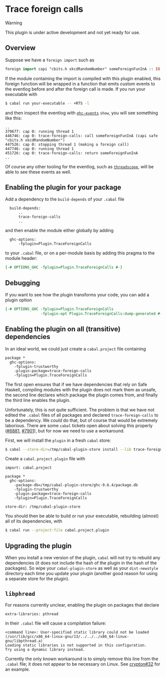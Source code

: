 # Trace foreign calls

> [!WARNING]
> This plugin is under active development and not yet ready for use.

## Overview

Suppose we have a `foreign import` such as

```haskell
foreign import capi "cbits.h xkcdRandomNumber" someForeignFunInA :: IO CInt
```

If the module containing the import is compiled with this plugin enabled, this
foreign function will be wrapped in a function that emits custom events to the
eventlog before and after the foreign call is made. If you run your executable
with

```bash
$ cabal run your-executable -- +RTS -l
```

and then inspect the eventlog with
[`ghc-events`](https://hackage.haskell.org/package/ghc-events) `show`, you will
see something like this:

```
..
379677: cap 0: running thread 1
446746: cap 0: trace-foreign-calls: call someForeignFunInA (capi safe "cbits.h xkcdRandomNumber")
447526: cap 0: stopping thread 1 (making a foreign call)
447746: cap 0: running thread 1
451726: cap 0: trace-foreign-calls: return someForeignFunInA
..
```

Of course any other tooling for the eventlog, such as
[`threadscope`](https://hackage.haskell.org/package/threadscope), will be able
to see these events as well.

## Enabling the plugin for your package

Add a dependency to the `build-depends` of your `.cabal` file

```cabal
  build-depends:
      ..
      trace-foreign-calls
      ..
```

and then enable the module either globally by adding

```cabal
  ghc-options:
      -fplugin=Plugin.TraceForeignCalls
```

to your `.cabal` file, or on a per-module basis by adding this pragma to the
module header:

```haskell
{-# OPTIONS_GHC -fplugin=Plugin.TraceForeignCalls #-}
```

## Debugging

If you want to see how the plugin transforms your code, you can add a plugin
option

```haskell
{-# OPTIONS_GHC -fplugin=Plugin.TraceForeignCalls
                -fplugin-opt Plugin.TraceForeignCalls:dump-generated #-}
```

## Enabling the plugin on all (transitive) dependencies

In an ideal world, we could just create a `cabal.project` file containing

```cabal
package *
  ghc-options:
    -fplugin-trustworthy
    -plugin-package=trace-foreign-calls
    -fplugin=Plugin.TraceForeignCalls
```

The first open ensures that if we have dependencies that rely on Safe Haskell,
compiling modules with the plugin does not mark them as unsafe, the second line
declares which package the plugin comes from, and finally the third line
enables the plugin.

Unfortunately, this is not quite sufficient. The problem is that we have not
edited the `.cabal` files of all packages and declared `trace-foreign-calls` to
be a dependency. We _could_ do that, but of course that would be extremely
laborious. There are some `cabal` tickets open about solving this properly
([#6881](https://github.com/haskell/cabal/issues/6881),
[#7901](https://github.com/haskell/cabal/issues/7901)), but for now we need to
use a workaround.

First, we will install the `plugin` in a fresh `cabal` store:

```bash
$ cabal --store-dir=/tmp/cabal-plugin-store install --lib trace-foreign-calls
```

Create a `cabal.project.plugin` file with

```cabal
import: cabal.project

package *
  ghc-options:
    -package-db=/tmp/cabal-plugin-store/ghc-9.6.4/package.db
    -fplugin-trustworthy
    -plugin-package=trace-foreign-calls
    -fplugin=Plugin.TraceForeignCalls

store-dir: /tmp/cabal-plugin-store
```

You should then be able to build or run your executable, rebuilding (almost)
all of its dependencies, with

```bash
$ cabal run --project-file cabal.project.plugin
```

## Upgrading the plugin

When you install a new version of the plugin, `cabal` will not try to rebuild
any dependencies (it does not include the hash of the plugin in the hash of the
packages). So wipe your `cabal-plugin-store` as well as your `dist-newstyle`
directory each time you update your plugin (another good reason for using a
separate store for the plugin).

## `libphread`

For reasons currently unclear, enabling the plugin on packages that declare

```cabal
extra-libraries: pthread
```

in their `.cabal` file will cause a compilation failure:

```
<command line>: User-specified static library could not be loaded (/usr/lib/gcc/x86_64-linux-gnu/13/../../../x86_64-linux-gnu/libpthread.a)
Loading static libraries is not supported in this configuration.
Try using a dynamic library instead.
```

Currently the only known workaround is to simply remove this line from the
`.cabal` file; it does not appear to be necessary on Linux. See
[crypton#32](https://github.com/kazu-yamamoto/crypton/pull/32) for an example.

